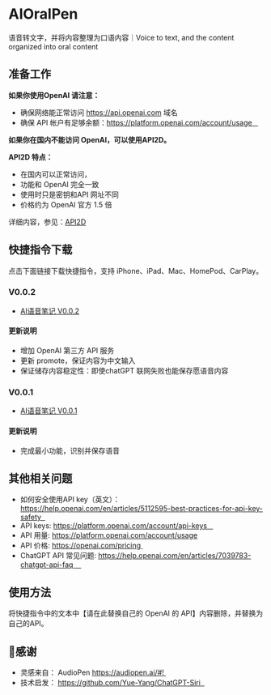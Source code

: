 # AIOralPen 
语音转文字，并将内容整理为口语内容｜Voice to text, and the content organized into oral content

## 准备工作

**如果你使用OpenAI 请注意：**
- 确保网络能正常访问 https://api.openai.com 域名
- 确保 API 帐户有足够余额：https://platform.openai.com/account/usage   

**如果你在国内不能访问 OpenAI，可以使用API2D。**

**API2D 特点：**
- 在国内可以正常访问，
- 功能和 OpenAI 完全一致
- 使用时只是密钥和API 网址不同
- 价格约为 OpenAI 官方 1.5 倍

详细内容，参见：[API2D](https://api2d.com/wiki/doc)

## 快捷指令下载
点击下面链接下载快捷指令，支持 iPhone、iPad、Mac、HomePod、CarPlay。
### V0.0.2
- [AI语音笔记 V0.0.2](https://www.icloud.com/shortcuts/c7d148aeb7674840b1cd4c5bde2feb66)
#### **更新说明**
- 增加 OpenAI 第三方 API 服务
- 更新 promote，保证内容为中文输入
- 保证储存内容稳定性：即使chatGPT 联网失败也能保存愿语音内容

### V0.0.1 
- [AI语音笔记 V0.0.1](https://www.icloud.com/shortcuts/65de7f6e24064ca6afaade66cb1f360d)
#### **更新说明** 
- 完成最小功能，识别并保存语音

## 其他相关问题

- 如何安全使用API key（英文）：https://help.openai.com/en/articles/5112595-best-practices-for-api-key-safety  
- API keys: https://platform.openai.com/account/api-keys   
- API 用量: https://platform.openai.com/account/usage
- API 价格: https://openai.com/pricing 
- ChatGPT API 常见问题: https://help.openai.com/en/articles/7039783-chatgpt-api-faq    

## 使用方法
将快捷指令中的文本中【请在此替换自己的 OpenAI 的 API】内容删除，并替换为自己的API。


## 🙏感谢
- 灵感来自： AudioPen https://audiopen.ai/#! 
- 技术启发： https://github.com/Yue-Yang/ChatGPT-Siri  

